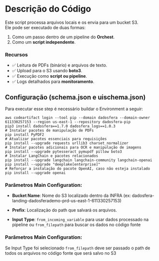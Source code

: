 # Descrição do Código

Este script processa arquivos locais e os envia para um bucket S3.  
Ele pode ser executado de duas formas:
1. Como um passo dentro de um pipeline do **Orchest**.
2. Como um **script independente**.

### Recursos
- ✅ Leitura de PDFs (binário) e arquivos de texto.
- ✅ Upload para o S3 usando **boto3**.
- ✅ Execução como **script ou pipeline**.
- ✅ Logs detalhados para **monitoramento**.

## Configuração (schema.json e uischema.json)
Para executar esse step é necessário buildar o Environment a seguir:  
```
aws codeartifact login --tool pip --domain dadosfera --domain-owner 611330257153 --region us-east-1 --repository dadosfera-pip
pip3 install dadosfera==1.7.0 dadosfera_logs==1.0.3
# Instalar pacotes de manipulação de PDFs
pip install PyPDF2
# Atualizar pacotes essenciais para requisições
pip install --upgrade requests urllib3 charset_normalizer
# Instalar pacotes adicionais para OCR e manipulação de imagens
pip install --upgrade pytesseract pymupdf pillow boto3
# Instalar LangChain e pacotes relacionados
pip install --upgrade langchain langchain-community langchain-openai
pip install --upgrade "deeplake[enterprise]"
# Reforçar a instalação do pacote OpenAI, caso não esteja instalado
pip install --upgrade openai
```

### Parâmetros Main Configuration:
- **Bucket Name**: Nome do S3 localizado dentro da INFRA (ex: dadosfera-landing-dadosferademo-prd-us-east-1-611330257153)

- **Prefix**: Localização do path que salvará os arquivos.

- **Input Type**: `from_incoming_variable` para usar dados processado na pipeline ou `from_filepath` para buscar os dados no código fonte

### Parâmetros Main Configuration:
Se Input Type foi selecionado `from_filepath` deve ser passado o path de todos os arquivos no código fonte que será salvo no S3